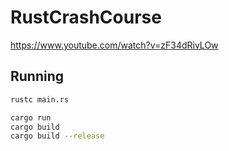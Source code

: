 # RustCrashCourse

https://www.youtube.com/watch?v=zF34dRivLOw

## Running

```sh
rustc main.rs
```

```sh
cargo run
cargo build
cargo build --release
```
